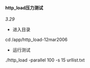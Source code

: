 #### http\_load压力测试

_3.29_

* 进入目录

cd /app/http\_load-12mar2006

* 运行测试

./http\_load -parallel 100 -s 15 urllist.txt

